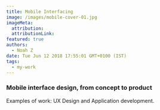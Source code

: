 ```yaml
---
title: Mobile Interfacing
image: /images/mobile-cover-01.jpg
imageMeta:
  attribution:
  attributionLink:
featured: true
authors:
  - Noah Z
date: Tue Jun 12 2018 17:55:01 GMT+0100 (IST)
tags:
  - my-work
---
```



### Mobile interface design, from concept to product

Examples of work: UX Design and Application development.
